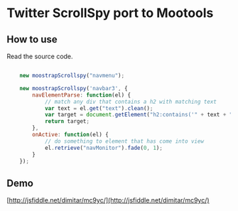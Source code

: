 Twitter ScrollSpy port to Mootools
==================================

How to use
----------

Read the source code.

```javascript

    new moostrapScrollspy("navmenu");

    new moostrapScrollspy('navbar3', {
        navElementParse: function(el) {
            // match any div that contains a h2 with matching text
            var text = el.get("text").clean();
            var target = document.getElement("h2:contains('" + text + "') ! div");
            return target;
        },
        onActive: function(el) {
            // do something to element that has come into view
            el.retrieve("navMonitor").fade(0, 1);
        }
    });

```

Demo
----

[http://jsfiddle.net/dimitar/mc9yc/](http://jsfiddle.net/dimitar/mc9yc/)